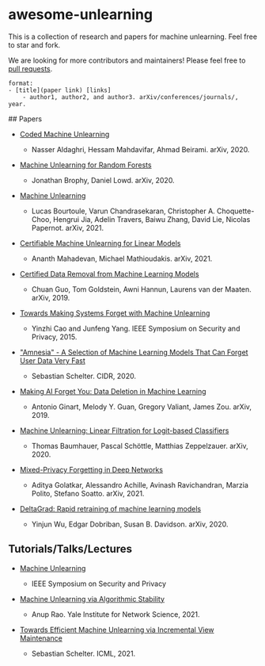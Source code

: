 # awesome-unlearning

This is a collection of research and papers for machine unlearning. Feel free to star and fork.

We are looking for more contributors and maintainers! Please feel free to [pull requests](https://github.com/raadk/awesome-unlearning/pulls).

```
format:
- [title](paper link) [links]
    - author1, author2, and author3. arXiv/conferences/journals/, year.
```
## Papers

- [Coded Machine Unlearning](https://arxiv.org/abs/2012.15721)
    - Nasser Aldaghri, Hessam Mahdavifar, Ahmad Beirami. arXiv, 2020.

- [Machine Unlearning for Random Forests](https://arxiv.org/abs/2009.05567)
    - Jonathan Brophy, Daniel Lowd. arXiv, 2020.

- [Machine Unlearning](https://arxiv.org/abs/1912.03817)
    - Lucas Bourtoule, Varun Chandrasekaran, Christopher A. Choquette-Choo, Hengrui Jia, Adelin Travers, Baiwu Zhang, David Lie, Nicolas Papernot. arXiv, 2021.

- [Certifiable Machine Unlearning for Linear Models](https://arxiv.org/abs/2106.15093)
    - Ananth Mahadevan, Michael Mathioudakis. arXiv, 2021.

- [Certified Data Removal from Machine Learning Models](https://arxiv.org/abs/1911.03030)
    - Chuan Guo, Tom Goldstein, Awni Hannun, Laurens van der Maaten. arXiv, 2019.

- [Towards Making Systems Forget with Machine Unlearning](https://www.ieee-security.org/TC/SP2015/papers-archived/6949a463.pdf)
    - Yinzhi Cao and Junfeng Yang. IEEE Symposium on Security and Privacy, 2015.

- ["Amnesia" - A Selection of Machine Learning Models That Can Forget User Data Very Fast](http://cidrdb.org/cidr2020/papers/p32-schelter-cidr20.pdf)
    - Sebastian Schelter. CIDR, 2020.

- [Making AI Forget You: Data Deletion in Machine Learning](https://arxiv.org/abs/1907.05012)
    - Antonio Ginart, Melody Y. Guan, Gregory Valiant, James Zou. arXiv, 2019.

- [Machine Unlearning: Linear Filtration for Logit-based Classifiers](https://arxiv.org/abs/2002.02730)
    - Thomas Baumhauer, Pascal Schöttle, Matthias Zeppelzauer. arXiv, 2020.

- [Mixed-Privacy Forgetting in Deep Networks](https://arxiv.org/abs/2012.13431)
    - Aditya Golatkar, Alessandro Achille, Avinash Ravichandran, Marzia Polito, Stefano Soatto. arXiv, 2021.

- [DeltaGrad: Rapid retraining of machine learning models](https://arxiv.org/abs/2006.14755)
    - Yinjun Wu, Edgar Dobriban, Susan B. Davidson. arXiv, 2020.


## Tutorials/Talks/Lectures

- [Machine Unlearning](https://www.youtube.com/watch?v=xUnMkCB0Gns)
    - IEEE Symposium on Security and Privacy

- [Machine Unlearning via Algorithmic Stability](https://www.youtube.com/watch?v=VZ9oX07umVg)
    - Anup Rao. Yale Institute for Network Science, 2021.

- [Towards Efficient Machine Unlearning via Incremental View Maintenance](https://www.youtube.com/watch?v=gdOE6kpNrDk)
    - Sebastian Schelter. ICML, 2021.

